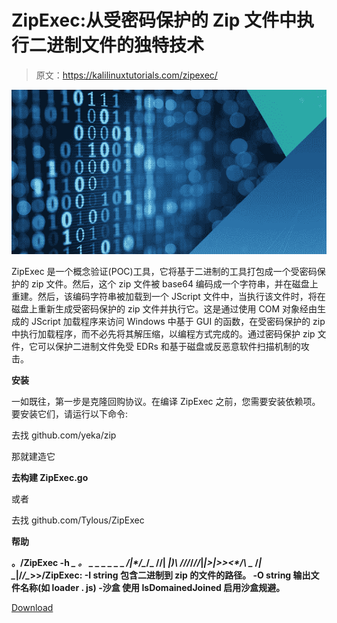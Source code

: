 # ZipExec:从受密码保护的 Zip 文件中执行二进制文件的独特技术

> 原文：<https://kalilinuxtutorials.com/zipexec/>

[![](img/0cca061b9c7072529a4f1970147e872e.png)](https://blogger.googleusercontent.com/img/a/AVvXsEg_96lH6nOYw0JFWLukiWXp_4kFJi5jErFd-Xp1lUARCGhRrqX7ozd6dgsD8GQ9uAyaIWK_0YcP16YOjomQlLgpc2XnrC35YFS0L-sdjbBo9ZXxQJQb33-UUOCHD7IsMyxgczKHqHzSpLlqH_Yk23KzK1dpVvmWJ-P4ya8BqDlDtBLX-VJIkntk9_AU=s728)

ZipExec 是一个概念验证(POC)工具，它将基于二进制的工具打包成一个受密码保护的 zip 文件。然后，这个 zip 文件被 base64 编码成一个字符串，并在磁盘上重建。然后，该编码字符串被加载到一个 JScript 文件中，当执行该文件时，将在磁盘上重新生成受密码保护的 zip 文件并执行它。这是通过使用 COM 对象经由生成的 JScript 加载程序来访问 Windows 中基于 GUI 的函数，在受密码保护的 zip 中执行加载程序，而不必先将其解压缩，以编程方式完成的。通过密码保护 zip 文件，它可以保护二进制文件免受 EDRs 和基于磁盘或反恶意软件扫描机制的攻击。

**安装**

一如既往，第一步是克隆回购协议。在编译 ZipExec 之前，您需要安装依赖项。要安装它们，请运行以下命令:

去找 github.com/yeka/zip

那就建造它

**去构建 ZipExec.go**

或者

去找 github.com/Tylous/ZipExec

**帮助**

**。/ZipExec -h
**_* 。*
_ _ _ _ _ _ _/|*_*/_*/_
//| _*|)*\ \///_/*\//*|*|>|>><\*/\ _*
/*| _*|/*/_*>>/ZipExec:
-I string
包含二进制到 zip 的文件的路径。
-O string
输出文件名称(如 loader . js)
-沙盒
使用 IsDomainedJoined 启用沙盒规避。**

[Download](https://github.com/Tylous/ZipExec)